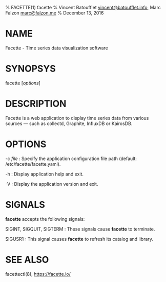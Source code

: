 % FACETTE(1) facette
% Vincent Batoufflet <vincent@batoufflet.info>, Marc Falzon <marc@falzon.me>
% December 13, 2016

# NAME

Facette - Time series data visualization software

# SYNOPSYS

facette [*options*]

# DESCRIPTION

Facette is a web application to display time series data from various sources — such as collectd, Graphite, InfluxDB
or KairosDB.

# OPTIONS

-c *file*
:   Specify the application configuration file path (default: /etc/facette/facette.yaml).

-h
:   Display application help and exit.

-V
:   Display the application version and exit.

# SIGNALS

**facette** accepts the following signals:

SIGINT, SIGQUIT, SIGTERM
:   These signals cause **facette** to terminate.

SIGUSR1
:   This signal causes **facette** to refresh its catalog and library.

# SEE ALSO

facettectl(8),
<https://facette.io/>

